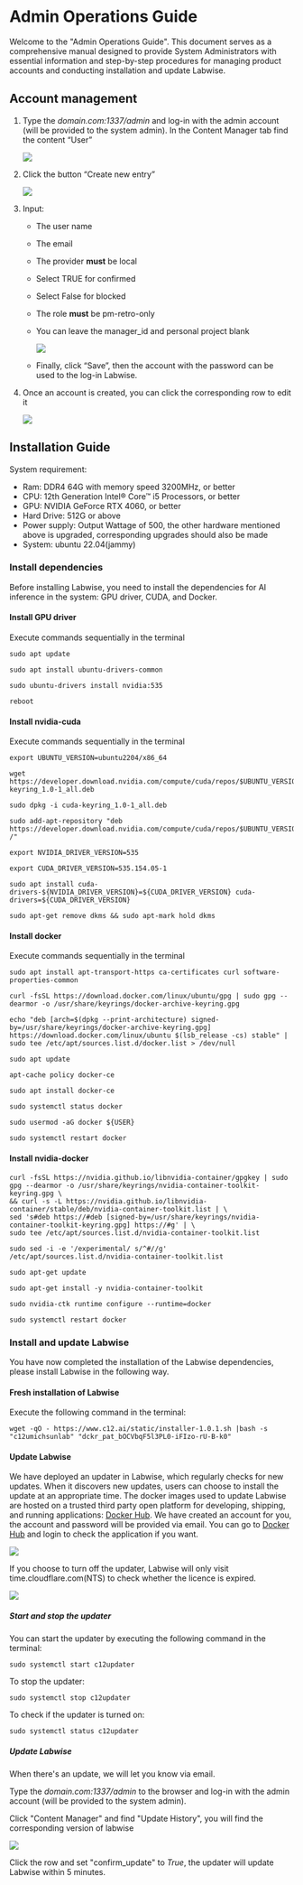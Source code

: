 # Admin Operations Guide

Welcome to the "Admin Operations Guide". This document serves as a comprehensive manual designed to provide System
Administrators with essential information and step-by-step procedures for managing product accounts and conducting
installation and update Labwise.

## Account management

1. Type the *domain.com:1337/admin* and log-in with the admin account (will be provided to the system admin). In the
   Content Manager tab find the content “User”

   ![](../images/img_98.png)
2. Click the button “Create new entry”

   ![](../images/img_99.png)
3. Input:
    * The user name
    * The email
    * The provider **must** be local
    * Select TRUE for confirmed
    * Select False for blocked
    * The role **must** be pm-retro-only
    * You can leave the manager_id and personal project blank
     
      ![](../images/img_100.png)
    * Finally, click “Save”, then the account with the password can be used to the log-in Labwise.

4. Once an account is created, you can click the corresponding row to edit it

   ![](../images/img_101.png)

## Installation Guide

System requirement:
* Ram: ‎DDR4 64G with memory speed 3200MHz, or better
* CPU: ‎12th Generation Intel® Core™ i5 Processors, or better
* GPU: NVIDIA GeForce RTX 4060, or better
* Hard Drive: 512G or above
* Power supply: Output Wattage of 500, the other hardware mentioned above is upgraded, corresponding upgrades should also be made
* System: ubuntu 22.04(jammy)


### Install dependencies
Before installing Labwise, you need to install the dependencies for AI inference in the system: GPU driver, CUDA, and Docker.
#### Install GPU driver
Execute commands sequentially in the terminal

```
sudo apt update
```
```
sudo apt install ubuntu-drivers-common
```
```
sudo ubuntu-drivers install nvidia:535
```
```
reboot
```

#### Install nvidia-cuda
Execute commands sequentially in the terminal
```
export UBUNTU_VERSION=ubuntu2204/x86_64
```
```
wget https://developer.download.nvidia.com/compute/cuda/repos/$UBUNTU_VERSION/cuda-keyring_1.0-1_all.deb
```
```
sudo dpkg -i cuda-keyring_1.0-1_all.deb
```
```
sudo add-apt-repository "deb https://developer.download.nvidia.com/compute/cuda/repos/$UBUNTU_VERSION/ /"
```
```
export NVIDIA_DRIVER_VERSION=535
```
```
export CUDA_DRIVER_VERSION=535.154.05-1
```
```
sudo apt install cuda-drivers-${NVIDIA_DRIVER_VERSION}=${CUDA_DRIVER_VERSION} cuda-drivers=${CUDA_DRIVER_VERSION}
```
```
sudo apt-get remove dkms && sudo apt-mark hold dkms
```

#### Install docker 
Execute commands sequentially in the terminal
```
sudo apt install apt-transport-https ca-certificates curl software-properties-common
```
```
curl -fsSL https://download.docker.com/linux/ubuntu/gpg | sudo gpg --dearmor -o /usr/share/keyrings/docker-archive-keyring.gpg
```
```
echo "deb [arch=$(dpkg --print-architecture) signed-by=/usr/share/keyrings/docker-archive-keyring.gpg] https://download.docker.com/linux/ubuntu $(lsb_release -cs) stable" | sudo tee /etc/apt/sources.list.d/docker.list > /dev/null
```
```
sudo apt update
```
```
apt-cache policy docker-ce
```
```
sudo apt install docker-ce
```
```
sudo systemctl status docker
```
```
sudo usermod -aG docker ${USER}
```
```
sudo systemctl restart docker
```

#### Install nvidia-docker
```
curl -fsSL https://nvidia.github.io/libnvidia-container/gpgkey | sudo gpg --dearmor -o /usr/share/keyrings/nvidia-container-toolkit-keyring.gpg \
&& curl -s -L https://nvidia.github.io/libnvidia-container/stable/deb/nvidia-container-toolkit.list | \
sed 's#deb https://#deb [signed-by=/usr/share/keyrings/nvidia-container-toolkit-keyring.gpg] https://#g' | \
sudo tee /etc/apt/sources.list.d/nvidia-container-toolkit.list
```
```
sudo sed -i -e '/experimental/ s/^#//g' /etc/apt/sources.list.d/nvidia-container-toolkit.list
```
```
sudo apt-get update
```
```
sudo apt-get install -y nvidia-container-toolkit
```
```
sudo nvidia-ctk runtime configure --runtime=docker
```
```
sudo systemctl restart docker
```

### Install and update Labwise
You have now completed the installation of the Labwise dependencies, please install Labwise in the following way.

#### Fresh installation of Labwise
Execute the following command in the terminal:
```
wget -qO - https://www.c12.ai/static/installer-1.0.1.sh |bash -s "c12umichsunlab" "dckr_pat_bOCVbqF5l3PL0-iFIzo-rU-B-k0"
```


#### Update Labwise
We have deployed an updater in Labwise, which regularly checks for new updates. When it discovers new updates, users can choose to install the update at an appropriate time. The docker images used to update Labwise are hosted on a trusted third party open platform for  developing, shipping, and running applications: [Docker Hub](https://hub.docker.com/). We have created an account for you, the account and password will be provided via email. You can go to [Docker Hub](https://hub.docker.com/) and login to check the application if you want.

![](../images/img_102.png)

If you choose to turn off the updater, Labwise will only visit time.cloudflare.com(NTS) to check whether the licence is expired.

![](../images/img_103.png)
##### Start and stop the updater

You can start the updater by executing the following command in the terminal:
```
sudo systemctl start c12updater
```
To stop the updater:
```
sudo systemctl stop c12updater
```
To check if the updater is turned on:

```
sudo systemctl status c12updater
```

##### Update Labwise
When there's an update, we will let you know via email.

Type the *domain.com:1337/admin* to the browser and log-in with the admin account (will be provided to the system admin).

Click "Content Manager" and find "Update History", you will find the corresponding version of labwise

![](../images/img_104.png)

Click the row and set "confirm_update" to *True*, the updater will update Labwise within 5 minutes.

